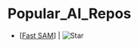 # Popular_AI_Repos


- \[[Fast SAM](https://github.com/casia-iva-lab/fastsam)\] | ![Star](https://img.shields.io/github/stars/casia-iva-lab/fastsam?style=social&label=Stars)
